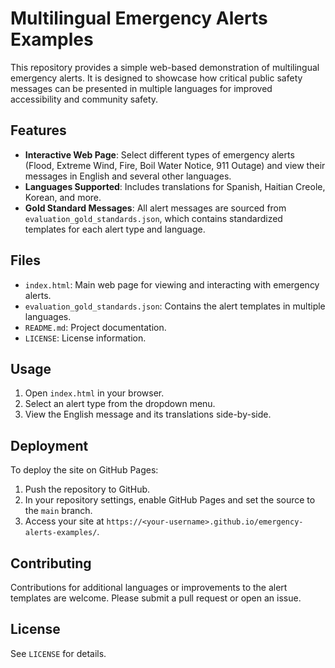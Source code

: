 # Multilingual Emergency Alerts Examples

This repository provides a simple web-based demonstration of multilingual emergency alerts. It is designed to showcase how critical public safety messages can be presented in multiple languages for improved accessibility and community safety.

## Features

- **Interactive Web Page**: Select different types of emergency alerts (Flood, Extreme Wind, Fire, Boil Water Notice, 911 Outage) and view their messages in English and several other languages.
- **Languages Supported**: Includes translations for Spanish, Haitian Creole, Korean, and more.
- **Gold Standard Messages**: All alert messages are sourced from `evaluation_gold_standards.json`, which contains standardized templates for each alert type and language.

## Files

- `index.html`: Main web page for viewing and interacting with emergency alerts.
- `evaluation_gold_standards.json`: Contains the alert templates in multiple languages.
- `README.md`: Project documentation.
- `LICENSE`: License information.

## Usage

1. Open `index.html` in your browser.
2. Select an alert type from the dropdown menu.
3. View the English message and its translations side-by-side.

## Deployment

To deploy the site on GitHub Pages:

1. Push the repository to GitHub.
2. In your repository settings, enable GitHub Pages and set the source to the `main` branch.
3. Access your site at `https://<your-username>.github.io/emergency-alerts-examples/`.

## Contributing

Contributions for additional languages or improvements to the alert templates are welcome. Please submit a pull request or open an issue.

## License

See `LICENSE` for details.
